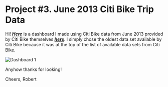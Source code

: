 # Project #3. June 2013 Citi Bike Trip Data

Hi! [__*Here*__](https://public.tableau.com/app/profile/robert.spencer6542/viz/June2013CitiBikeData/Dashboard1#1) is a dashboard I made using Citi Bike data from June 2013 provided by Citi Bike themselves [__*here*__](https://s3.amazonaws.com/tripdata/index.html). I simply chose the oldest data set available by Citi Bike because it was at the top of the list of available data sets from Citi Bike.

![Dashboard 1](https://user-images.githubusercontent.com/105367716/188500503-9fba9bfe-e3d9-4050-836b-ca676550e002.png)

Anyhow thanks for looking!

Cheers, Robert
